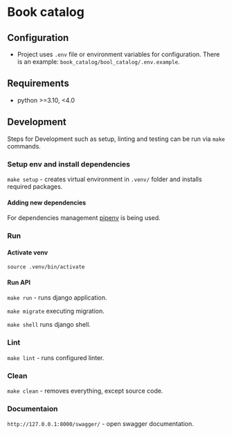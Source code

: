 # Book catalog

## Configuration

* Project uses `.env` file or environment variables for configuration. There is an example: `book_catalog/bool_catalog/.env.example`.

## Requirements

* python >=3.10, <4.0

## Development

Steps for Development such as setup, linting and testing can be run via `make` commands.

### Setup env and install dependencies

`make setup` - creates virtual environment in `.venv/` folder and installs required packages.

#### Adding new dependencies

For dependencies management [pipenv](https://pipenv.pypa.io/) is being used.

### Run

#### Activate venv

`source .venv/bin/activate`


#### Run API

`make run` - runs django application.

`make migrate` executing migration.

`make shell` runs django shell.

### Lint

`make lint` - runs configured linter.

### Clean

`make clean` - removes everything, except source code.

### Documentaion

`http://127.0.0.1:8000/swagger/` - open swagger documentation.

